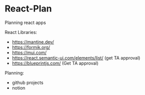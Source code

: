 # React-Plan
Planning react apps

React Libraries: 
- https://mantine.dev/
- https://formik.org/
- https://mui.com/
- https://react.semantic-ui.com/elements/list/ (get TA approval)
- https://blueprintjs.com/ (Get TA approval)

Planning: 
- github projects
- notion
